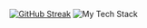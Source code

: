[![GitHub Streak](https://streak-stats.demolab.com?user=LeoBruant&theme=catppuccin-mocha&card_width=846)](https://git.io/streak-stats)
![My Tech Stack](https://github-readme-tech-stack.vercel.app/api/cards?align=center&lineCount=1&theme=catppuccin_mocha&width=846&hideTitle=true&line1=tailwindcss%2Ctailwindcss%2C38bdf8%3Bsvelte%2Csvelte%2Cff3f00%3Bsass%2Csass%2Cef7784%3Bstimulus%2Cstimulus%2C000000%3Btwig%2Ctwig%2C000000%3B)
